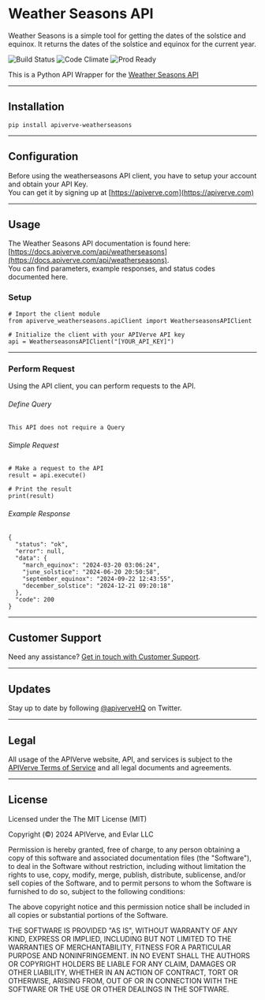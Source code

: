 Weather Seasons API
============

Weather Seasons is a simple tool for getting the dates of the solstice and equinox. It returns the dates of the solstice and equinox for the current year.

![Build Status](https://img.shields.io/badge/build-passing-green)
![Code Climate](https://img.shields.io/badge/maintainability-B-purple)
![Prod Ready](https://img.shields.io/badge/production-ready-blue)

This is a Python API Wrapper for the [Weather Seasons API](https://apiverve.com/marketplace/api/weatherseasons)

---

## Installation
	pip install apiverve-weatherseasons

---

## Configuration

Before using the weatherseasons API client, you have to setup your account and obtain your API Key.  
You can get it by signing up at [https://apiverve.com](https://apiverve.com)

---

## Usage

The Weather Seasons API documentation is found here: [https://docs.apiverve.com/api/weatherseasons](https://docs.apiverve.com/api/weatherseasons).  
You can find parameters, example responses, and status codes documented here.

### Setup

```
# Import the client module
from apiverve_weatherseasons.apiClient import WeatherseasonsAPIClient

# Initialize the client with your APIVerve API key
api = WeatherseasonsAPIClient("[YOUR_API_KEY]")
```

---


### Perform Request
Using the API client, you can perform requests to the API.

###### Define Query

```
This API does not require a Query
```

###### Simple Request

```
# Make a request to the API
result = api.execute()

# Print the result
print(result)
```

###### Example Response

```
{
  "status": "ok",
  "error": null,
  "data": {
    "march_equinox": "2024-03-20 03:06:24",
    "june_solstice": "2024-06-20 20:50:58",
    "september_equinox": "2024-09-22 12:43:55",
    "december_solstice": "2024-12-21 09:20:18"
  },
  "code": 200
}
```

---

## Customer Support

Need any assistance? [Get in touch with Customer Support](https://apiverve.com/contact).

---

## Updates
Stay up to date by following [@apiverveHQ](https://twitter.com/apiverveHQ) on Twitter.

---

## Legal

All usage of the APIVerve website, API, and services is subject to the [APIVerve Terms of Service](https://apiverve.com/terms) and all legal documents and agreements.

---

## License
Licensed under the The MIT License (MIT)

Copyright (&copy;) 2024 APIVerve, and Evlar LLC

Permission is hereby granted, free of charge, to any person obtaining a copy of this software and associated documentation files (the "Software"), to deal in the Software without restriction, including without limitation the rights to use, copy, modify, merge, publish, distribute, sublicense, and/or sell copies of the Software, and to permit persons to whom the Software is furnished to do so, subject to the following conditions:

The above copyright notice and this permission notice shall be included in all copies or substantial portions of the Software.

THE SOFTWARE IS PROVIDED "AS IS", WITHOUT WARRANTY OF ANY KIND, EXPRESS OR IMPLIED, INCLUDING BUT NOT LIMITED TO THE WARRANTIES OF MERCHANTABILITY, FITNESS FOR A PARTICULAR PURPOSE AND NONINFRINGEMENT. IN NO EVENT SHALL THE AUTHORS OR COPYRIGHT HOLDERS BE LIABLE FOR ANY CLAIM, DAMAGES OR OTHER LIABILITY, WHETHER IN AN ACTION OF CONTRACT, TORT OR OTHERWISE, ARISING FROM, OUT OF OR IN CONNECTION WITH THE SOFTWARE OR THE USE OR OTHER DEALINGS IN THE SOFTWARE.